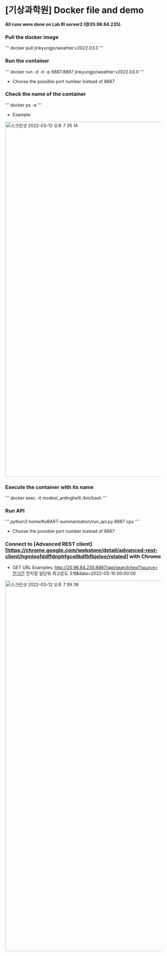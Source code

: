 # [기상과학원] Docker file and demo

__All runs were done on Lab RI server2 (@20.98.84.235).__

### Pull the docker image
'''
docker pull jinkyungjo/weather:v2022.03.0
'''

### Run the container
'''
docker run -d -it -p 8887:8887 jinkyungjo/weather:v2022.03.0
'''
- Choose the possible port number instead of 8887

### Check the name of the container
'''
docker ps -a
'''
- Example: 
<img width="1144" alt="스크린샷 2022-03-12 오후 7 35 14" src="https://user-images.githubusercontent.com/82276223/158014677-752a8e3f-4223-4c9d-ac72-9988fc7461aa.png">

### Execute the container with its name
'''
docker exec -it modest_ardinghelli /bin/bash
'''

### Run API
'''
python3 home/KoBART-summarization/run_api.py 8887 cpu
'''
- Choose the possible port number instead of 8887

### Connect to [Advanced REST client][https://chrome.google.com/webstore/detail/advanced-rest-client/hgmloofddffdnphfgcellkdfbfbjeloo/related] with Chrome

- GET URL Examples: http://20.98.84.235:8887/api/search/text?source=전기간 전지점 일단위 최고온도 3개&date=2022-03-10 00:00:00
<img width="1193" alt="스크린샷 2022-03-12 오후 7 59 39" src="https://user-images.githubusercontent.com/82276223/158015377-da9b9b4e-7e08-4637-9b25-b04256841a7f.png">